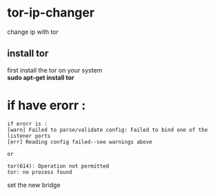 # tor-ip-changer
change ip with tor
 
 
 
## install tor
first install the tor on your system  
__sudo apt-get install tor__
 
 
 
 
 
# if have erorr :
    if erorr is :
    [warn] Failed to parse/validate config: Failed to bind one of the listener ports 
    [err] Reading config failed--see warnings above
    
    or
    
    tor(614): Operation not permitted
    tor: no process found

  
  set the new bridge
